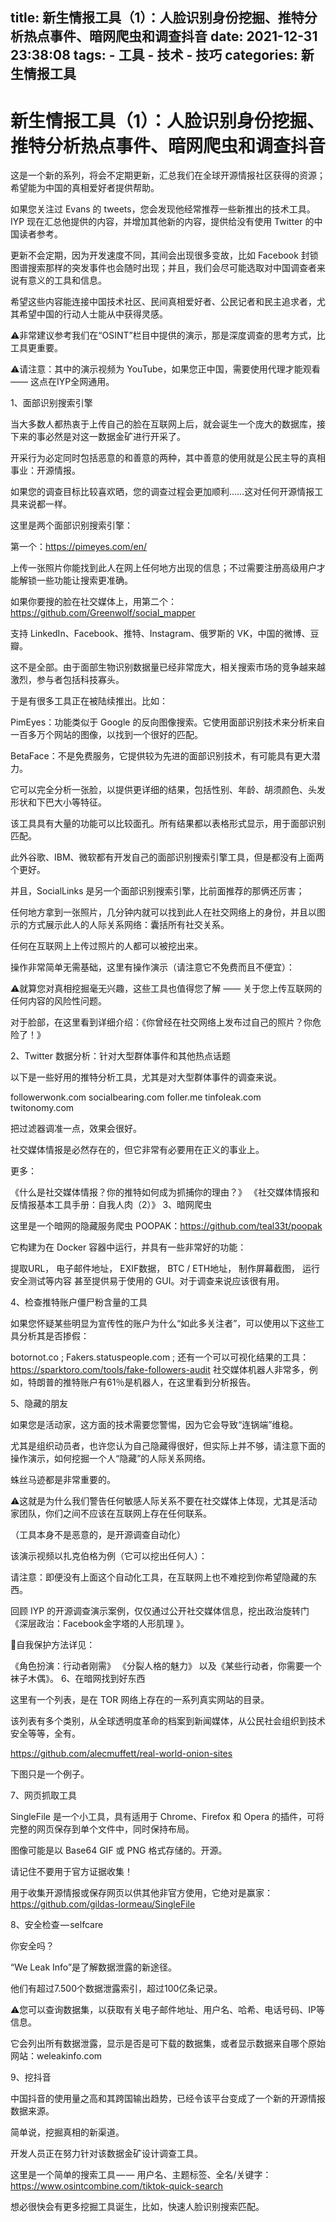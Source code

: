 title: 新生情报工具（1）：人脸识别身份挖掘、推特分析热点事件、暗网爬虫和调查抖音
date: 2021-12-31 23:38:08
tags:
    - 工具
    - 技术
    - 技巧
categories: 新生情报工具
---

# 新生情报工具（1）：人脸识别身份挖掘、推特分析热点事件、暗网爬虫和调查抖音 #
 

这是一个新的系列，将会不定期更新，汇总我们在全球开源情报社区获得的资源；希望能为中国的真相爱好者提供帮助。

如果您关注过 Evans 的 tweets，您会发现他经常推荐一些新推出的技术工具。IYP 现在汇总他提供的内容，并增加其他新的内容，提供给没有使用 Twitter 的中国读者参考。

更新不会定期，因为开发速度不同，其间会出现很多变故，比如 Facebook 封锁图谱搜索那样的突发事件也会随时出现；并且，我们会尽可能选取对中国调查者来说有意义的工具和信息。

希望这些内容能连接中国技术社区、民间真相爱好者、公民记者和民主追求者，尤其希望中国的行动人士能从中获得灵感。

⚠️非常建议参考我们在“OSINT”栏目中提供的演示，那是深度调查的思考方式，比工具更重要。

⚠️请注意：其中的演示视频为 YouTube，如果您正中国，需要使用代理才能观看 —— 这点在IYP全网通用。

1、面部识别搜索引擎

当大多数人都热衷于上传自己的脸在互联网上后，就会诞生一个庞大的数据库，接下来的事必然是对这一数据金矿进行开采了。

开采行为必定同时包括恶意的和善意的两种，其中善意的使用就是公民主导的真相事业：开源情报。

如果您的调查目标比较喜欢晒，您的调查过程会更加顺利……这对任何开源情报工具来说都一样。

这里是两个面部识别搜索引擎：

第一个：https://pimeyes.com/en/

上传一张照片你能找到此人在网上任何地方出现的信息；不过需要注册高级用户才能解锁一些功能让搜索更准确。

如果你要搜的脸在社交媒体上，用第二个：https://github.com/Greenwolf/social_mapper

支持 LinkedIn、Facebook、推特、Instagram、俄罗斯的 VK，中国的微博、豆瓣。

这不是全部。由于面部生物识别数据量已经非常庞大，相关搜索市场的竞争越来越激烈，参与者包括科技寡头。

于是有很多工具正在被陆续推出。比如：

PimEyes：功能类似于 Google 的反向图像搜索。它使用面部识别技术来分析来自一百多万个网站的图像，以找到一个很好的匹配。

BetaFace：不是免费服务，它提供较为先进的面部识别技术，有可能具有更大潜力。

它可以完全分析一张脸，以提供更详细的结果，包括性别、年龄、胡须颜色、头发形状和下巴大小等特征。

该工具具有大量的功能可以比较面孔。所有结果都以表格形式显示，用于面部识别匹配。

此外谷歌、IBM、微软都有开发自己的面部识别搜索引擎工具，但是都没有上面两个更好。

并且，SocialLinks 是另一个面部识别搜索引擎，比前面推荐的那俩还厉害；

任何地方拿到一张照片，几分钟内就可以找到此人在社交网络上的身份，并且以图示的方式展示此人的人际关系网络：囊括所有社交关系。

任何在互联网上上传过照片的人都可以被挖出来。

操作非常简单无需基础，这里有操作演示（请注意它不免费而且不便宜）：



⚠️就算您对真相挖掘毫无兴趣，这些工具也值得您了解 —— 关于您上传互联网的任何内容的风险性问题。

对于脸部，在这里看到详细介绍：《你曾经在社交网络上发布过自己的照片？你危险了！》

2、Twitter 数据分析：针对大型群体事件和其他热点话题

以下是一些好用的推特分析工具，尤其是对大型群体事件的调查来说。

followerwonk.com
socialbearing.com
foller.me
tinfoleak.com
twitonomy.com

把过滤器调准一点，效果会很好。

社交媒体情报是必然存在的，但它非常有必要用在正义的事业上。


更多：

《什么是社交媒体情报？你的推特如何成为抓捕你的理由？》
《社交媒体情报和反情报基本工具手册：自我人肉（2）》
3、暗网爬虫

这里是一个暗网的隐藏服务爬虫 POOPAK：https://github.com/teal33t/poopak

它构建为在 Docker 容器中运行，并具有一些非常好的功能：

提取URL，
电子邮件地址，
EXIF数据，
BTC / ETH地址，
制作屏幕截图，
运行安全测试等内容
甚至提供易于使用的 GUI。对于调查来说应该很有用。


4、检查推特账户僵尸粉含量的工具

如果您怀疑某些明显为宣传性的账户为什么“如此多关注者”，可以使用以下这些工具分析其是否掺假：

botornot.co ;
Fakers.statuspeople.com ;
还有一个可以可视化结果的工具：https://sparktoro.com/tools/fake-followers-audit
社交媒体机器人非常多，例如，特朗普的推特账户有61％是机器人，在这里看到分析报告。

5、隐藏的朋友

如果您是活动家，这方面的技术需要您警惕，因为它会导致“连锅端”维稳。

尤其是组织动员者，也许您认为自己隐藏得很好，但实际上并不够，请注意下面的操作演示，如何挖掘一个人“隐藏”的人际关系网络。

蛛丝马迹都是非常重要的。

⚠️这就是为什么我们警告任何敏感人际关系不要在社交媒体上体现，尤其是活动家团队，你们之间不应该在互联网上存在任何联系。

（工具本身不是恶意的，是开源调查自动化）

该演示视频以扎克伯格为例（它可以挖出任何人）：



请注意：即便没有上面这个自动化工具，在互联网上也不难挖到你希望隐藏的东西。

回顾 IYP 的开源调查演示案例，仅仅通过公开社交媒体信息，挖出政治旋转门《深层政治：Facebook金字塔的人形肌理 》。

🔐自我保护方法详见：

《角色扮演：行动者刚需》
《分裂人格的魅力》
以及《某些行动者，你需要一个袜子木偶》。
6、在暗网找到好东西

这里有一个列表，是在 TOR 网络上存在的一系列真实网站的目录。

该列表有多个类别，从全球透明度革命的档案到新闻媒体，从公民社会组织到技术安全等等，全有。

https://github.com/alecmuffett/real-world-onion-sites

下图只是一个例子。


7、网页抓取工具

SingleFile 是一个小工具，具有适用于 Chrome、Firefox 和 Opera 的插件，可将完整的网页保存到单个文件中，同时保持布局。

图像可能是以 Base64 GIF 或 PNG 格式存储的。开源。

请记住不要用于官方证据收集！

用于收集开源情报或保存网页以供其他非官方使用，它绝对是赢家：https://github.com/gildas-lormeau/SingleFile

8、安全检查 — selfcare

你安全吗？

“We Leak Info”是了解数据泄露的新途径。

他们有超过7.500个数据泄露索引，超过100亿条记录。

⚠️您可以查询数据集，以获取有关电子邮件地址、用户名、哈希、电话号码、IP等信息。

它会列出所有数据泄露，显示是否是可下载的数据集，或者显示数据来自哪个原始网站：weleakinfo.com


9、挖抖音

中国抖音的使用量之高和其跨国输出趋势，已经令该平台变成了一个新的开源情报数据来源。

简单说，挖掘真相的新渠道。

开发人员正在努力针对该数据金矿设计调查工具。

这里是一个简单的搜索工具 — — 用户名、主题标签、全名/关键字：https://www.osintcombine.com/tiktok-quick-search

想必很快会有更多挖掘工具诞生，比如，快速人脸识别搜索匹配。